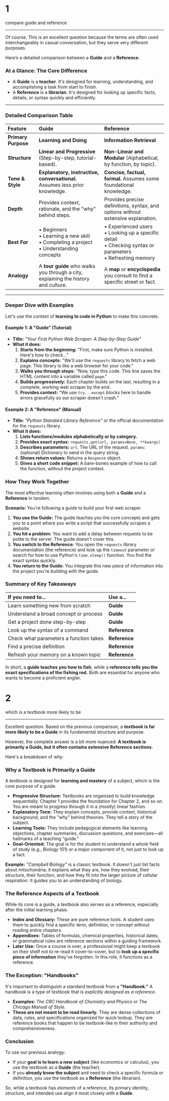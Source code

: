 # 1

compare guide and reference

---

Of course. This is an excellent question because the terms are often used interchangeably in casual conversation, but they serve very different purposes.

Here’s a detailed comparison between a **Guide** and a **Reference**.

### At a Glance: The Core Difference

- A **Guide** is a **teacher**. It's designed for learning, understanding, and accomplishing a task from start to finish.
- A **Reference** is a **librarian**. It's designed for looking up specific facts, details, or syntax quickly and efficiently.

---

### Detailed Comparison Table

| Feature             | Guide                                                                                       | Reference                                                                                                       |
| :------------------ | :------------------------------------------------------------------------------------------ | :-------------------------------------------------------------------------------------------------------------- |
| **Primary Purpose** | **Learning and Doing**                                                                      | **Information Retrieval**                                                                                       |
| **Structure**       | **Linear and Progressive** (Step-by-step, tutorial-based).                                  | **Non-Linear and Modular** (Alphabetical, by function, by topic).                                               |
| **Tone & Style**    | **Explanatory, instructive, conversational.** Assumes less prior knowledge.                 | **Concise, factual, formal.** Assumes some foundational knowledge.                                              |
| **Depth**           | Provides context, rationale, and the "why" behind steps.                                    | Provides precise definitions, syntax, and options without extensive explanation.                                |
| **Best For**        | • Beginners<br>• Learning a new skill<br>• Completing a project<br>• Understanding concepts | • Experienced users<br>• Looking up a specific detail<br>• Checking syntax or parameters<br>• Refreshing memory |
| **Analogy**         | A **tour guide** who walks you through a city, explaining the history and culture.          | A **map** or **encyclopedia** you consult to find a specific street or fact.                                    |

---

### Deeper Dive with Examples

Let's use the context of **learning to code in Python** to make this concrete.

#### Example 1: A "Guide" (Tutorial)

- **Title:** _"Your First Python Web Scraper: A Step-by-Step Guide"_
- **What it does:**
  1.  **Starts from the beginning:** "First, make sure Python is installed. Here's how to check..."
  2.  **Explains concepts:** "We'll use the `requests` library to fetch a web page. This library is like a web browser for your code."
  3.  **Walks you through steps:** "Now, type this code. This line saves the HTML content into a variable called `page`."
  4.  **Builds progressively:** Each chapter builds on the last, resulting in a complete, working web scraper by the end.
  5.  **Provides context:** "We use `try...except` blocks here to handle errors gracefully so our scraper doesn't crash."

#### Example 2: A "Reference" (Manual)

- **Title:** _"Python Standard Library Reference"_ or the official documentation for the `requests` library.
- **What it does:**
  1.  **Lists functions/modules alphabetically or by category.**
  2.  **Provides exact syntax:** `requests.get(url, params=None, **kwargs)`
  3.  **Describes parameters:** `url`: The URL of the request. `params`: (optional) Dictionary to send in the query string.
  4.  **Shows return values:** Returns a `Response` object.
  5.  **Gives a short code snippet:** A bare-bones example of how to call the function, without the project context.

### How They Work Together

The most effective learning often involves using both a **Guide** and a **Reference** in tandem.

**Scenario:** You're following a guide to build your first web scraper.

1.  **You use the Guide:** The guide teaches you the core concepts and gets you to a point where you write a script that successfully scrapes a website.
2.  **You hit a problem:** You want to add a delay between requests to be polite to the server. The guide doesn't cover this.
3.  **You switch to the Reference:** You open the `requests` library documentation (the reference) and look up the `timeout` parameter or search for how to use Python's `time.sleep()` function. You find the exact syntax quickly.
4.  **You return to the Guide:** You integrate this new piece of information into the project you're building with the guide.

### Summary of Key Takeaways

| If you need to...                      | Use a...      |
| :------------------------------------- | :------------ |
| Learn something new from scratch       | **Guide**     |
| Understand a broad concept or process  | **Guide**     |
| Get a project done step-by-step        | **Guide**     |
| Look up the syntax of a command        | **Reference** |
| Check what parameters a function takes | **Reference** |
| Find a precise definition              | **Reference** |
| Refresh your memory on a known topic   | **Reference** |

In short, a **guide teaches you how to fish**, while a **reference tells you the exact specifications of the fishing rod.** Both are essential for anyone who wants to become a proficient angler.

# 2

which is a textbook more likely to be

---

Excellent question. Based on the previous comparison, a **textbook is far more likely to be a Guide** in its fundamental structure and purpose.

However, the complete answer is a bit more nuanced: **A textbook is primarily a Guide, but it often contains extensive Reference sections.**

Here's a breakdown of why:

### Why a Textbook is Primarily a Guide

A textbook is designed for **learning and mastery** of a subject, which is the core purpose of a guide.

- **Progressive Structure:** Textbooks are organized to build knowledge sequentially. Chapter 1 provides the foundation for Chapter 2, and so on. You are meant to progress through it in a (mostly) linear fashion.
- **Explanatory Tone:** They explain concepts, provide context, historical background, and the "why" behind theories. They tell a story of the subject.
- **Learning Tools:** They include pedagogical elements like learning objectives, chapter summaries, discussion questions, and exercises—all hallmarks of a teaching "guide."
- **Goal-Oriented:** The goal is for the student to understand a whole field of study (e.g., Biology 101) or a major component of it, not just to look up a fact.

**Example:** _"Campbell Biology"_ is a classic textbook. It doesn't just list facts about mitochondria; it explains what they are, how they evolved, their structure, their function, and how they fit into the larger picture of cellular respiration. It guides you to an understanding of biology.

### The Reference Aspects of a Textbook

While its core is a guide, a textbook also serves as a reference, especially after the initial learning phase.

- **Index and Glossary:** These are pure reference tools. A student uses them to quickly find a specific term, definition, or concept without reading entire chapters.
- **Appendixes:** Tables of formulas, chemical properties, historical dates, or grammatical rules are reference sections within a guiding framework.
- **Later Use:** Once a course is over, a professional might keep a textbook on their shelf not to re-read it cover-to-cover, but to **look up a specific piece of information** they've forgotten. In this role, it functions as a reference.

### The Exception: "Handbooks"

It's important to distinguish a standard textbook from a **"Handbook."** A handbook is a type of textbook that is _explicitly designed as a reference_.

- **Examples:** _The CRC Handbook of Chemistry and Physics_ or _The Chicago Manual of Style_.
- **These are not meant to be read linearly.** They are dense collections of data, rules, and specifications organized for quick lookup. They are reference books that happen to be textbook-like in their authority and comprehensiveness.

### Conclusion

To use our previous analogy:

- If your **goal is to learn a new subject** (like economics or calculus), you use the textbook as a **Guide** (the teacher).
- If you **already know the subject** and need to check a specific formula or definition, you use the textbook as a **Reference** (the librarian).

So, while a textbook has _elements_ of a reference, its primary identity, structure, and intended use align it most closely with a **Guide**.
